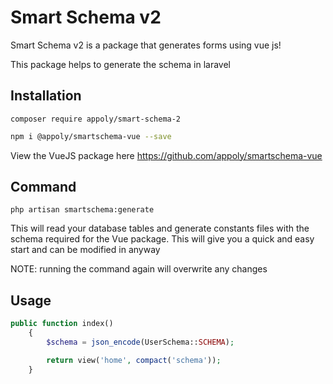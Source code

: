 # Smart Schema v2

Smart Schema v2 is a package that generates forms using vue js!

This package helps to generate the schema in laravel

## Installation

    composer require appoly/smart-schema-2

```bash
npm i @appoly/smartschema-vue --save
```

View the VueJS package here https://github.com/appoly/smartschema-vue

## Command

    php artisan smartschema:generate

This will read your database tables and generate constants files with the schema required for the Vue package. This will give you a quick and easy start and can be modified in anyway

NOTE: running the command again will overwrite any changes

## Usage

```php
public function index()
    {
        $schema = json_encode(UserSchema::SCHEMA);

        return view('home', compact('schema'));
    }
```
